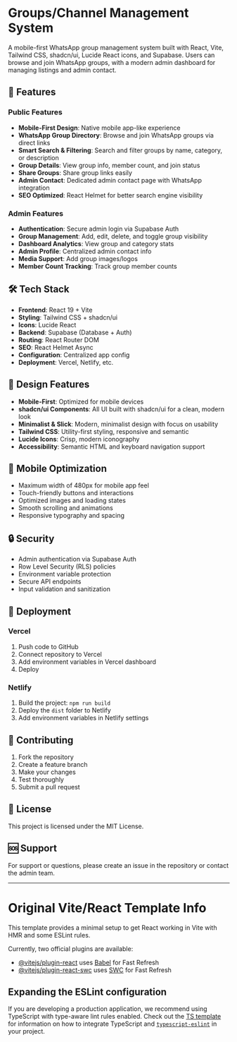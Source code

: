 # Groups/Channel Management System

A mobile-first WhatsApp group management system built with React, Vite, Tailwind CSS, shadcn/ui, Lucide React icons, and Supabase. Users can browse and join WhatsApp groups, with a modern admin dashboard for managing listings and admin contact.

## 🚀 Features

### Public Features
- **Mobile-First Design**: Native mobile app-like experience
- **WhatsApp Group Directory**: Browse and join WhatsApp groups via direct links
- **Smart Search & Filtering**: Search and filter groups by name, category, or description
- **Group Details**: View group info, member count, and join status
- **Share Groups**: Share group links easily
- **Admin Contact**: Dedicated admin contact page with WhatsApp integration
- **SEO Optimized**: React Helmet for better search engine visibility

### Admin Features
- **Authentication**: Secure admin login via Supabase Auth
- **Group Management**: Add, edit, delete, and toggle group visibility
- **Dashboard Analytics**: View group and category stats
- **Admin Profile**: Centralized admin contact info
- **Media Support**: Add group images/logos
- **Member Count Tracking**: Track group member counts

## 🛠️ Tech Stack

- **Frontend**: React 19 + Vite
- **Styling**: Tailwind CSS + shadcn/ui
- **Icons**: Lucide React
- **Backend**: Supabase (Database + Auth)
- **Routing**: React Router DOM
- **SEO**: React Helmet Async
- **Configuration**: Centralized app config
- **Deployment**: Vercel, Netlify, etc.

## 🎨 Design Features

- **Mobile-First**: Optimized for mobile devices
- **shadcn/ui Components**: All UI built with shadcn/ui for a clean, modern look
- **Minimalist & Slick**: Modern, minimalist design with focus on usability
- **Tailwind CSS**: Utility-first styling, responsive and semantic
- **Lucide Icons**: Crisp, modern iconography
- **Accessibility**: Semantic HTML and keyboard navigation support

## 📱 Mobile Optimization

- Maximum width of 480px for mobile app feel
- Touch-friendly buttons and interactions
- Optimized images and loading states
- Smooth scrolling and animations
- Responsive typography and spacing

## 🔒 Security

- Admin authentication via Supabase Auth
- Row Level Security (RLS) policies
- Environment variable protection
- Secure API endpoints
- Input validation and sanitization

## 🚀 Deployment

### Vercel
1. Push code to GitHub
2. Connect repository to Vercel
3. Add environment variables in Vercel dashboard
4. Deploy

### Netlify
1. Build the project: `npm run build`
2. Deploy the `dist` folder to Netlify
3. Add environment variables in Netlify settings

## 🤝 Contributing

1. Fork the repository
2. Create a feature branch
3. Make your changes
4. Test thoroughly
5. Submit a pull request

## 📄 License

This project is licensed under the MIT License.

## 🆘 Support

For support or questions, please create an issue in the repository or contact the admin team.

---

# Original Vite/React Template Info

This template provides a minimal setup to get React working in Vite with HMR and some ESLint rules.

Currently, two official plugins are available:
- [@vitejs/plugin-react](https://github.com/vitejs/vite-plugin-react/blob/main/packages/plugin-react) uses [Babel](https://babeljs.io/) for Fast Refresh
- [@vitejs/plugin-react-swc](https://github.com/vitejs/vite-plugin-react/blob/main/packages/plugin-react-swc) uses [SWC](https://swc.rs/) for Fast Refresh

## Expanding the ESLint configuration

If you are developing a production application, we recommend using TypeScript with type-aware lint rules enabled. Check out the [TS template](https://github.com/vitejs/vite/tree/main/packages/create-vite/template-react-ts) for information on how to integrate TypeScript and [`typescript-eslint`](https://typescript-eslint.io) in your project.

